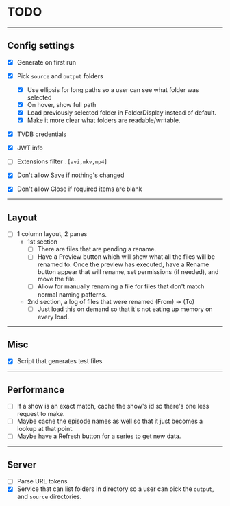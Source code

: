 # TODO

---

## Config settings
- [x] Generate on first run
- [x] Pick `source` and `output` folders
  - [x] Use ellipsis for long paths so a user can see what folder was selected
  - [x] On hover, show full path
  - [x] Load previously selected folder in FolderDisplay instead of default.
  - [x] Make it more clear what folders are readable/writable.
- [x] TVDB credentials
- [x] JWT info
- [ ] Extensions filter `.[avi,mkv,mp4]`
- [x] Don't allow Save if nothing's changed
- [x] Don't allow Close if required items are blank


---

## Layout
- [ ] 1 column layout, 2 panes
  - 1st section
    - [ ] There are files that are pending a rename.
    - [ ] Have a Preview button which will show what all the files will be
          renamed to. Once the preview has executed, have a Rename button
          appear that will rename, set permissions (if needed), and move the
          file.
    - [ ] Allow for manually renaming a file for files that don't match normal
          naming patterns.
  - 2nd section, a log of files that were renamed (From) -> (To)
    - [ ] Just load this on demand so that it's not eating up memory on every
          load.

---

## Misc
- [x] Script that generates test files

---

## Performance
- [ ] If a show is an exact match, cache the show's id so there's one less
      request to make.
- [ ] Maybe cache the episode names as well so that it just becomes a lookup
      at that point.
- [ ] Maybe have a Refresh button for a series to get new data.

---

## Server
- [ ] Parse URL tokens
- [x] Service that can list folders in directory so a user can pick
      the `output`, and `source` directories.
